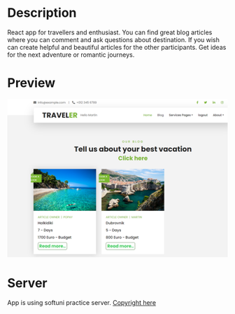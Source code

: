 
# Description
React app for travellers and  enthusiast.
You can find great blog articles where you can comment and ask questions about destination.
If you wish can create helpful and beautiful articles for the other participants.
Get ideas for the next adventure or romantic journeys.

# Preview

![Screenshot](/resources/img/preview.png)

# Server
App is using softuni practice server.
[Copyright here](https://github.com/softuni-practice-server/softuni-practice-server#softuni-practice-server)

